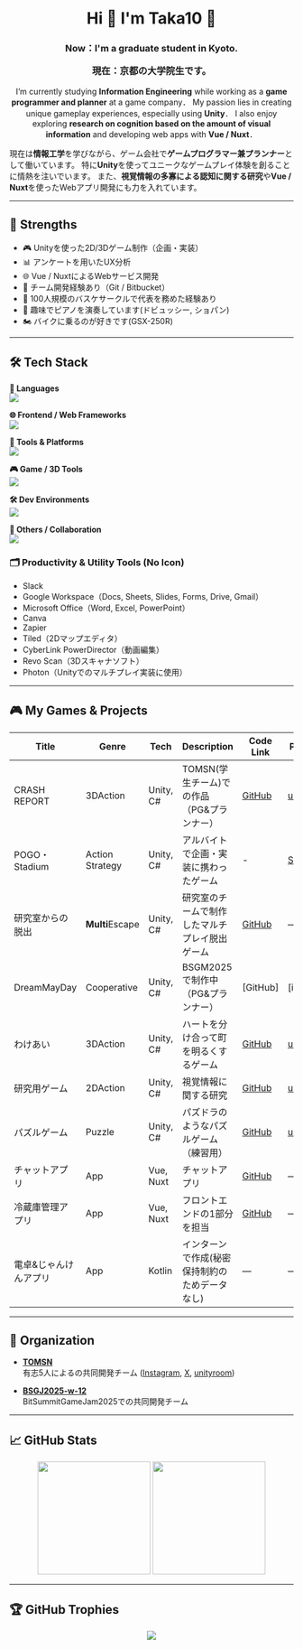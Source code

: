 <h1 align="center">
  Hi 👋 I'm Taka10 🏀
</h1>

<h3 align="center">
  Now：I'm a graduate student in Kyoto.
  
  現在：京都の大学院生です。
</h3>

<p align="center">
  I’m currently studying <strong>Information Engineering</strong> while working as a <strong>game programmer and planner</strong> at a game company．  
  My passion lies in creating unique gameplay experiences, especially using <strong>Unity</strong>．  
  I also enjoy exploring <strong>research on cognition based on the amount of visual information</strong> and developing web apps with <strong>Vue / Nuxt</strong>．

  現在は<strong>情報工学</strong>を学びながら、ゲーム会社で<strong>ゲームプログラマー兼プランナー</strong>として働いています。
  特に<strong>Unity</strong>を使ってユニークなゲームプレイ体験を創ることに情熱を注いでいます。
  また、<strong>視覚情報の多寡による認知に関する研究</strong>や<strong>Vue / Nuxt</strong>を使ったWebアプリ開発にも力を入れています。
</p>

---

## 🎯 Strengths

- 🎮 Unityを使った2D/3Dゲーム制作（企画・実装）
- 📊 アンケートを用いたUX分析
- 🌐 Vue / NuxtによるWebサービス開発
- 🤝 チーム開発経験あり（Git / Bitbucket）
- 🏀 100人規模のバスケサークルで代表を務めた経験あり
- 🎹 趣味でピアノを演奏しています(ドビュッシー, ショパン)
- 🏍️ バイクに乗るのが好きです(GSX-250R)

---

## 🛠 Tech Stack

**📌 Languages**  
![](https://skillicons.dev/icons?i=c,cs,py,js,java,kotlin,r,latex)

**🌐 Frontend / Web Frameworks**  
![](https://skillicons.dev/icons?i=html,css,vue,nuxt,vuetify,react,tailwind)

**🔧 Tools & Platforms**  
![](https://skillicons.dev/icons?i=nodejs,npm,firebase,git,github,bitbucket)

**🎮 Game / 3D Tools**  
![](https://skillicons.dev/icons?i=unity,blender)

**🛠️ Dev Environments**  
![](https://skillicons.dev/icons?i=vscode,eclipse,linux)

**🧠 Others / Collaboration**  
![](https://skillicons.dev/icons?i=figma,notion,discord)

### 🗂️ Productivity & Utility Tools (No Icon)  
- Slack  
- Google Workspace（Docs, Sheets, Slides, Forms, Drive, Gmail）  
- Microsoft Office（Word, Excel, PowerPoint）
- Canva
- Zapier  
- Tiled（2Dマップエディタ）  
- CyberLink PowerDirector（動画編集）  
- Revo Scan（3Dスキャナソフト）  
- Photon（Unityでのマルチプレイ実装に使用）

---

## 🎮 My Games & Projects

| Title | Genre | Tech | Description | Code Link | Play Link |
|-------|-------|------|-------------|------|------|
| CRASH REPORT | 3DAction | Unity, C# | TOMSN(学生チーム)での作品（PG&プランナー） |	[GitHub](https://github.com/TOMSNtomsn/CRASH-REPORT) | [unityroom](https://unityroom.com/games/crash_report) |
| POGO・Stadium | Action Strategy | Unity, C# | アルバイトで企画・実装に携わったゲーム | - | [Steam]([https://store.steampowered.com/app/3672410/POGO_Stadium]) |
| 研究室からの脱出 | **Multi**Escape | Unity, C# | 研究室のチームで制作したマルチプレイ脱出ゲーム |	[GitHub](https://github.com/taka100822/LabEscapeGame) | — |
| DreamMayDay | Cooperative | Unity, C# | BSGM2025で制作中（PG&プランナー）|	[GitHub] | [icho.io] |
| わけあい | 3DAction | Unity, C# | ハートを分け合って町を明るくするゲーム | [GitHub](https://github.com/taka100822/Unity1WeekGameJam_1st) | [unityroom](https://unityroom.com/games/wakeai) |
| 研究用ゲーム | 2DAction | Unity, C# | 視覚情報に関する研究 | [GitHub](https://github.com/taka100822/Graduation-Study) | [unityroom](https://unityroom.com/games/2d_actiongame) |
| パズルゲーム | Puzzle | Unity, C# | パズドラのようなパズルゲーム（練習用） | 	[GitHub](https://github.com/taka100822/puzzle-game) | [unityroom](https://unityroom.com/games/puzzlegame_practice) |
| チャットアプリ | App | Vue, Nuxt | チャットアプリ | [GitHub](https://github.com/taka100822/chat-app) | 	— |
| 冷蔵庫管理アプリ | App | Vue, Nuxt | フロントエンドの1部分を担当 | [GitHub](https://github.com/KIT-HI-ProgrammingContestGroupC/fridge-manager) | 	— |
| 電卓&じゃんけんアプリ | App | Kotlin | インターンで作成(秘密保持制約のためデータなし) | — |	— |

---

## 🏢 Organization

- **[TOMSN](https://github.com/TOMSNtomsn)**  
  有志5人によるの共同開発チーム
  ([Instagram](https://www.instagram.com/tomsn_works?igsh=MTlodm5pZHpwY3B1&utm_source=qr), [X](https://x.com/tomsn_works?s=21&t=quSap16NeGI_YNEzJMawBg), [unityroom](https://unityroom.com/users/tomsn))

- **[BSGJ2025-w-12](https://github.com/BSGJ2025-w-12)**  
  BitSummitGameJam2025での共同開発チーム

---

## 📈 GitHub Stats

<p align="center">
  <img src="https://github-readme-stats.vercel.app/api/top-langs/?username=taka100822&theme=chartreuse-dark&exclude_repo=github-readme-stats,anuraghazra.github.io" height="200"/>
  <img src="https://github-readme-stats.vercel.app/api?username=taka100822&show_icons=true&locale=en&theme=chartreuse-dark" height="200"/>
</p>

---

## 🏆 GitHub Trophies

<p align="center">
  <img src="https://github-profile-trophy.vercel.app/?username=taka100822&theme=juicyfresh&no-bg=true" />
</p>
